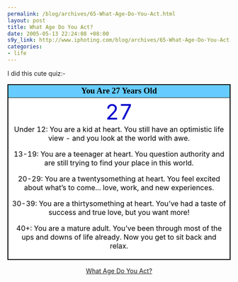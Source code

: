 ```yaml
--- 
permalink: /blog/archives/65-What-Age-Do-You-Act.html
layout: post
title: What Age Do You Act?
date: 2005-05-13 22:24:08 +08:00
s9y_link: http://www.iphoting.com/blog/archives/65-What-Age-Do-You-Act.html
categories: 
- life
---
```

<p class="whiteline"><p>I did this cute quiz:-</p>
</p><table width=400 align=center border=1 bordercolor=black cellspacing=0 cellpadding=0>
<tr><td bgcolor=#66CCFF align=center>
<font face="Georgia, Times New Roman, Times, serif" style='color:black; font-size: 14pt;'>
<b>You Are 27 Years Old</b></font></td></tr>
<tr><td align=center bgcolor=#FFFFFF>
<center>
  <font color="#0000CC" size="+6">
  27  </font>

</center>

<font color="#000000">
Under 12: You are a kid at heart. You still have an optimistic life view - and you look at the world with awe.

13-19: You are a teenager at heart. You question authority and are still trying to find your place in this world.

20-29: You are a twentysomething at heart. You feel excited about what&#8217;s to come... love, work, and new experiences.

30-39: You are a thirtysomething at heart. You&#8217;ve had a taste of success and true love, but you want more!

40+: You are a mature adult. You&#8217;ve been through most of the ups and downs of life already. Now you get to sit back and relax.
</font></td></tr></table><p>
</p><p class="break"><div align="center"></p><p class="break"><a onclick="_gaq.push(['_trackPageview', '/extlink/www.blogthings.com/whatagequiz/']);"  href="http://www.blogthings.com/whatagequiz/">What Age Do You Act?</a></p><p class="break"></div></p>
